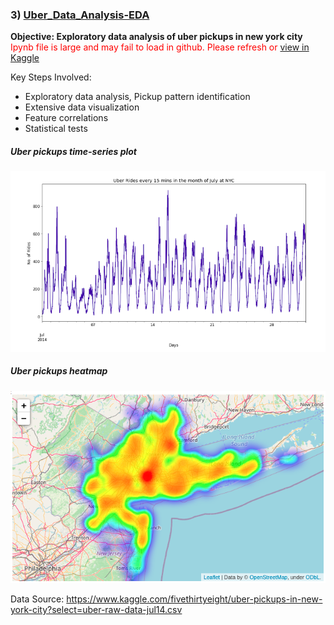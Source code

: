 ### 3) [Uber_Data_Analysis-EDA](https://github.com/holdmygithub/Data-Science/tree/master/Uber_Data_Analysis-EDA "Uber_Data_Analysis-EDA")
**Objective: Exploratory data analysis of uber pickups in new york city**
<span style="color:red">Ipynb file is large and may fail to load in github. Please refresh or [view in Kaggle](https://www.kaggle.com/holdmykaggle/uber-data-analysis)</span>

Key Steps Involved:

- Exploratory data analysis, Pickup pattern identification
- Extensive data visualization
- Feature correlations
- Statistical tests

##### Uber pickups time-series plot
<img src='Images/uber1.png'>


##### Uber pickups heatmap
<img src='Images/uber_heatmap.png'>

Data Source: https://www.kaggle.com/fivethirtyeight/uber-pickups-in-new-york-city?select=uber-raw-data-jul14.csv
